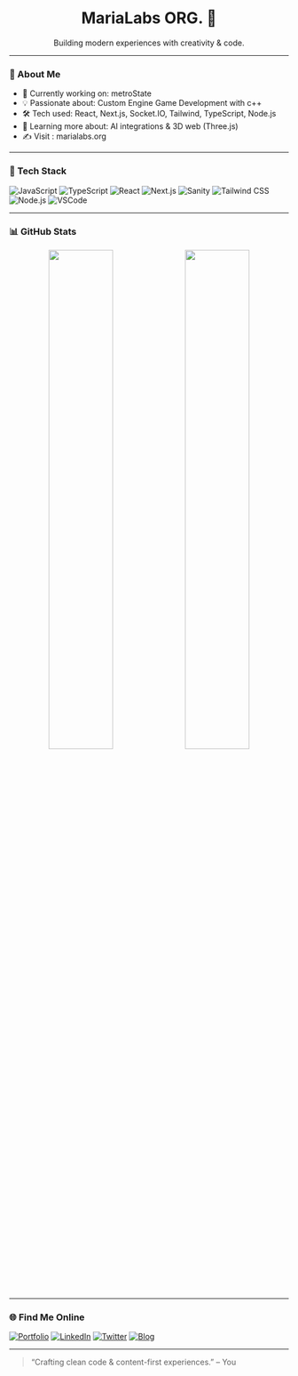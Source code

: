 <h1 align="center">MariaLabs ORG. 👋</h1>
<p align="center">Building modern experiences with creativity & code.</p>

---

### 🚀 About Me

- 🧠 Currently working on: metroState
- 💡 Passionate about: Custom Engine Game Development with c++ 
- 🛠️ Tech used: React, Next.js, Socket.IO, Tailwind, TypeScript, Node.js
- 🌱 Learning more about: AI integrations & 3D web (Three.js)
- ✍️ Visit : marialabs.org

---

### 🧰 Tech Stack

![JavaScript](https://img.shields.io/badge/-JavaScript-F7DF1E?logo=javascript&logoColor=black)
![TypeScript](https://img.shields.io/badge/-TypeScript-3178C6?logo=typescript&logoColor=white)
![React](https://img.shields.io/badge/-React-61DAFB?logo=react&logoColor=black)
![Next.js](https://img.shields.io/badge/-Next.js-000?logo=next.js)
![Sanity](https://img.shields.io/badge/-Sanity.io-F03E2F?logo=sanity&logoColor=white)
![Tailwind CSS](https://img.shields.io/badge/-Tailwind-38B2AC?logo=tailwind-css&logoColor=white)
![Node.js](https://img.shields.io/badge/-Node.js-339933?logo=node.js&logoColor=white)
![VSCode](https://img.shields.io/badge/-VSCode-007ACC?logo=visual-studio-code&logoColor=white)

---

### 📊 GitHub Stats

<div align="center">
  <img src="https://github-readme-stats.vercel.app/api?username=YOUR_USERNAME&show_icons=true&theme=default" width="48%" />
  <img src="https://github-readme-streak-stats.herokuapp.com/?user=YOUR_USERNAME&theme=default" width="48%" />
</div>

---

### 🌐 Find Me Online

[![Portfolio](https://img.shields.io/badge/-Portfolio-000?style=flat&logo=vercel&logoColor=white)](https://your-website.com)
[![LinkedIn](https://img.shields.io/badge/-LinkedIn-0A66C2?logo=linkedin&logoColor=white)](https://linkedin.com/in/yourusername)
[![Twitter](https://img.shields.io/badge/-@yourhandle-1DA1F2?logo=twitter&logoColor=white)](https://twitter.com/yourhandle)
[![Blog](https://img.shields.io/badge/-Blog-black?logo=hashnode)](https://yourblog.com)

---

> “Crafting clean code & content-first experiences.” – You
